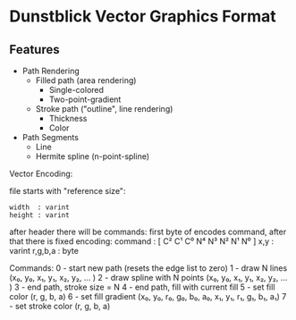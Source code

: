 # Dunstblick Vector Graphics Format

## Features

- Path Rendering
	- Filled path (area rendering)
		- Single-colored
		- Two-point-gradient
	- Stroke path ("outline", line rendering)
		- Thickness
		- Color
- Path Segments
	- Line
	- Hermite spline (n-point-spline)



Vector Encoding:

file starts with "reference size":

	width  : varint
	height : varint

after header there will be commands:
first byte of encodes command, after that there is fixed encoding:
	command : [ C² C¹ C⁰ N⁴ N³ N² N¹ N⁰ ]
	x,y     : varint
	r,g,b,a : byte

Commands:
0 - start new path (resets the edge list to zero)
1 - draw N lines (x₀, y₀, x₁, y₁, x₂, y₂,  … )
2 - draw spline with N points (x₀, y₀, x₁, y₁, x₂, y₂,  … )
3 - end path, stroke size = N
4 - end path, fill with current fill
5 - set fill color (r, g, b, a)
6 - set fill gradient (x₀, y₀, r₀, g₀, b₀, a₀, x₁, y₁, r₁, g₁, b₁, a₁)
7 - set stroke color (r, g, b, a)



